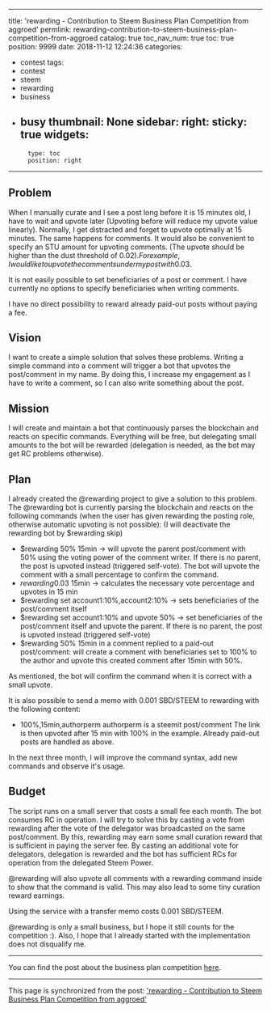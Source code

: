 
---
title: 'rewarding - Contribution to Steem Business Plan Competition from aggroed'
permlink: rewarding-contribution-to-steem-business-plan-competition-from-aggroed
catalog: true
toc_nav_num: true
toc: true
position: 9999
date: 2018-11-12 12:24:36
categories:
- contest
tags:
- contest
- steem
- rewarding
- business
- busy
thumbnail: None
sidebar:
    right:
        sticky: true
widgets:
    -
        type: toc
        position: right
---


## Problem
When I manually curate and I see a post long before it is 15 minutes old, I have to wait and upvote later (Upvoting before will reduce my upvote value linearly). Normally, I get distracted and forget to upvote optimally at 15 minutes. The same happens for comments. It would also be convenient  to specify an STU amount for upvoting comments. (The upvote should be higher than the dust threshold of 0.02$). For example, I would like to upvote the comments under my post with 0.03$.

It is not easily possible to set beneficiaries of a post or comment. I have currently no options to specify beneficiaries when writing comments. 

I have no direct possibility to reward already paid-out posts without paying a fee.

## Vision
I want to create a simple solution that solves these problems. Writing a simple command into a comment will trigger a bot that upvotes the post/comment in my name. By doing this, I increase my engagement as I have to write a comment, so I can also write something about the post.

## Mission
I will create and maintain a bot that continuously parses the blockchain and reacts on specific commands. Everything will be free, but delegating small amounts to the bot will be rewarded (delegation is needed, as the bot may get RC problems otherwise).

## Plan
 I already created the @rewarding project to give a solution to this problem. The @rewarding bot is currently parsing the blockchain and reacts on the following commands (when the user has given rewarding the posting role, otherwise automatic upvoting is not possible):
(I will deactivate the rewarding bot  by $rewarding skip)
* $rewarding 50% 15min -> will upvote the parent post/comment with 50% using the voting power of the comment writer.  If there is no parent, the post is upvoted instead (triggered self-vote). The bot will upvote the comment with a small percentage to confirm the command.
* $rewarding 0.03$ 15min -> calculates the necessary vote percentage and upvotes in 15 min
* $rewarding set account1:10%,account2:10% -> sets beneficiaries of the post/comment itself
* $rewarding set account1:10% and upvote 50% -> set beneficiaries of the post/comment itself and upvote the parent. If there is no parent, the post is upvoted instead (triggered self-vote)
*  $rewarding 50% 15min in a comment replied to a paid-out post/comment: will create a comment with beneficiaries set to 100% to the author and upvote this created comment after 15min with 50%.

As mentioned, the bot will confirm the command when it is correct with a small upvote.

It is also possible to send a memo with 0.001 SBD/STEEM to rewarding with the following content:
* 100%,15min,authorperm
authorperm is a steemit post/comment
The link is then upvoted after 15 min with 100% in the example. Already paid-out posts are handled as above.

In the next three month, I will improve the command syntax, add new commands and observe it's usage.

## Budget
The script runs on a small server that costs a small fee each month. The bot consumes RC in operation. I will try to solve this by casting a vote from rewarding after the vote of the delegator was broadcasted on the same post/comment. By this, rewarding may earn some small curation reward that is sufficient in paying the server fee. By casting an additional vote for delegators, delegation is rewarded and the bot has sufficient RCs for operation from the delegated Steem Power.

@rewarding will also upvote all comments with a rewarding command inside to show that the command is valid. This may also lead to some tiny curation reward earnings.

Using the service with a transfer memo costs 0.001 SBD/STEEM.


@rewarding is only a small business, but I hope it still counts for the competition :). Also, I hope that I already started with the implementation does not disqualify me.

___
You can find the post about the business plan competition [here](https://steemit.com/business/@aggroed/getting-a-business-going-on-steem-100-steem-business-plan-competition).

- - -

This page is synchronized from the post: ['rewarding - Contribution to Steem Business Plan Competition from aggroed'](https://steemit.com/@holger80/rewarding-contribution-to-steem-business-plan-competition-from-aggroed)
